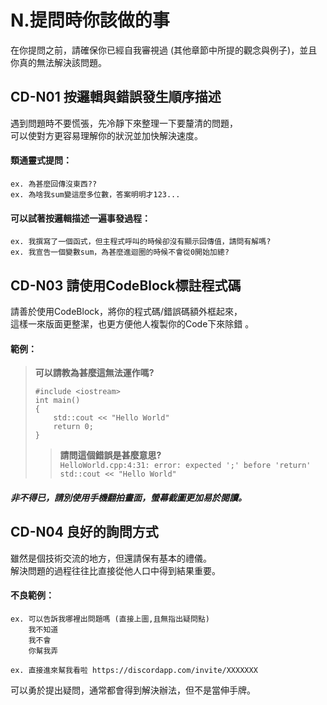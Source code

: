 # N.提問時你該做的事
在你提問之前，請確保你已經自我審視過 (其他章節中所提的觀念與例子)，並且你真的無法解決該問題。

## CD-N01 按邏輯與錯誤發生順序描述
遇到問題時不要慌張，先冷靜下來整理一下要釐清的問題，  
可以使對方更容易理解你的狀況並加快解決速度。  
#### 類通靈式提問：
```
ex. 為甚麼回傳沒東西??
ex. 為啥我sum變這麼多位數，答案明明才123...
```
#### 可以試著按邏輯描述一遍事發過程：
```
ex. 我撰寫了一個函式，但主程式呼叫的時候卻沒有顯示回傳值，請問有解嗎?
ex. 我宣告一個變數sum，為甚麼進迴圈的時候不會從0開始加總?
```

## CD-N03 請使用CodeBlock標註程式碼
請善於使用CodeBlock，將你的程式碼/錯誤碼額外框起來，  
這樣一來版面更整潔，也更方便他人複製你的Code下來除錯  。
#### 範例：
> **可以請教為甚麼這無法運作嗎?**  
> ```
> #include <iostream>
> int main()
> {
>     std::cout << "Hello World"
>     return 0;
> }
> ```
>> **請問這個錯誤是甚麼意思?**  
>> ```HelloWorld.cpp:4:31: error: expected ';' before 'return' std::cout << "Hello World"```  

##### 非不得已，請別使用手機翻拍畫面，螢幕截圖更加易於閱讀。 

## CD-N04 良好的詢問方式
雖然是個技術交流的地方，但還請保有基本的禮儀。  
解決問題的過程往往比直接從他人口中得到結果重要。  
#### 不良範例：
```
ex. 可以告訴我哪裡出問題嗎 (直接上圖,且無指出疑問點)
    我不知道
    我不會
    你幫我弄

ex. 直接進來幫我看啦 https://discordapp.com/invite/XXXXXXX
```
可以勇於提出疑問，通常都會得到解決辦法，但不是當伸手牌。  

